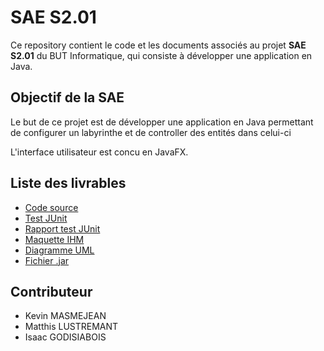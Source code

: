 # SAE S2.01

Ce repository contient le code et les documents associés au projet **SAE S2.01** du BUT Informatique, qui consiste à développer une application en Java.

## Objectif de la SAE

Le but de ce projet est de développer une application en Java permettant de configurer un labyrinthe et de controller des entités dans celui-ci

L'interface utilisateur est concu en JavaFX.

## Liste des livrables

- [Code source](src/main)
- [Test JUnit](src/test)
- [Rapport test JUnit](Rapport%20test%20JUnit.pdf)
- [Maquette IHM](Maquette.pdf)
- [Diagramme UML](UML.jpg)
- [Fichier .jar](SAE_201_202-1.0-SNAPSHOT.jar)

## Contributeur
- Kevin MASMEJEAN
- Matthis LUSTREMANT
- Isaac GODISIABOIS



